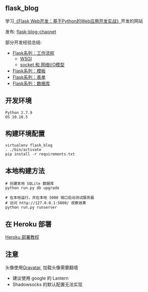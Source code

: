 ## flask_blog
学习[《Flask Web开发：基于Python的Web应用开发实战》](http://book.douban.com/subject/26274202/)开发的网站

发布: [flask-blog-chaonet](https://flask-blog-chaonet.herokuapp.com/)

部分开发经验总结:

- [Flask系列：工作流程](http://www.jianshu.com/p/8677d18de601)
  - [WSGI](http://www.jianshu.com/p/34ee01d85b0a)
  - [socket 和 网络I/O模型](http://www.jianshu.com/p/7ac69db65a0e)
- [Flask系列：模板](http://www.jianshu.com/p/2e391908bc35)
- [Flask系列：表单](http://www.jianshu.com/p/3b8d0d961fd3)
- [Flask系列：数据库](http://www.jianshu.com/p/0c88017f9b46)

## 开发环境

```
Python 2.7.9
OS 10.10.5
```

## 构建环境配置

```
virtualenv flask_blog
. ./bin/activate
pip install -r requirements.txt
```

## 本地构建方法

```
# 创建本地 SQLite 数据库
python run.py db upgrade

# 在本地运行，并在本地 5000 端口启动测试服务器
# 访问 http://127.0.0.1:5000/ 观察效果
python run.py runserver
```

## 在 Heroku 部署

[Heroku 部署教程](http://www.jianshu.com/p/7bc34e56fa39)

## 注意

头像使用[Gravatar](http://gravatar.com/), 加载头像需要翻墙

- 建议使用 google 的 Lantern
- Shadowsocks 的默认配置无法实现
